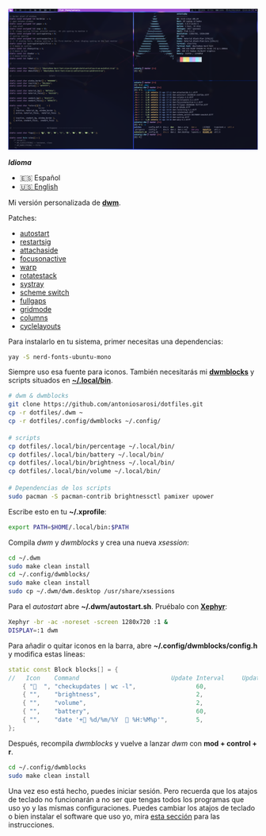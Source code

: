 ![Dwm](../.screenshots/dwm.png)

***Idioma***
- 🇪🇸 Español
- [🇺🇸 English](https://github.com/antoniosarosi/dotfiles/tree/master/.dwm)

Mi versión personalizada de **[dwm](https://dwm.suckless.org/)**.

Patches:
- [autostart](https://dwm.suckless.org/patches/autostart/dwm-autostart-20200610-cb3f58a.diff)
- [restartsig](https://dwm.suckless.org/patches/restartsig/dwm-restartsig-20180523-6.2.diff)
- [attachaside](https://dwm.suckless.org/patches/attachaside/dwm-attachaside-6.1.diff)
- [focusonactive](https://dwm.suckless.org/patches/focusonnetactive/dwm-focusonnetactive-6.2.diff)
- [warp](https://dwm.suckless.org/patches/warp/dwm-warp-6.2.diff)
- [rotatestack](https://dwm.suckless.org/patches/rotatestack/dwm-rotatestack-20161021-ab9571b.diff)
- [systray](https://dwm.suckless.org/patches/systray/dwm-systray-20200610-f09418b.diff)
- [scheme switch](https://dwm.suckless.org/patches/scheme_switch/dwm-scheme_switch-20170804-ceac8c9.diff)
- [fullgaps](https://dwm.suckless.org/patches/fullgaps/dwm-fullgaps-20200508-7b77734.diff)
- [gridmode](https://dwm.suckless.org/patches/gridmode/dwm-gridmode-20170909-ceac8c9.diff)
- [columns](https://dwm.suckless.org/patches/columns/dwm-columns-6.0.diff)
- [cyclelayouts](https://dwm.suckless.org/patches/cyclelayouts/dwm-cyclelayouts-20180524-6.2.diff)

Para instalarlo en tu sistema, primer necesitas una dependencias:

```bash
yay -S nerd-fonts-ubuntu-mono
```

Siempre uso esa fuente para iconos. También necesitarás mi
**[dwmblocks](https://github.com/antoniosarosi/dotfiles/tree/master/.config/dwmblocks)**
y scripts situados en
**[~/.local/bin](https://github.com/antoniosarosi/dotfiles/tree/master/.local/bin)**.

```bash
# dwm & dwmblocks
git clone https://github.com/antoniosarosi/dotfiles.git
cp -r dotfiles/.dwm ~
cp -r dotfiles/.config/dwmblocks ~/.config/

# scripts
cp dotfiles/.local/bin/percentage ~/.local/bin/
cp dotfiles/.local/bin/battery ~/.local/bin/
cp dotfiles/.local/bin/brightness ~/.local/bin/
cp dotfiles/.local/bin/volume ~/.local/bin/

# Dependencias de los scripts
sudo pacman -S pacman-contrib brightnessctl pamixer upower
```

Escribe esto en tu **~/.xprofile**:

```bash
export PATH=$HOME/.local/bin:$PATH
```

Compila *dwm* y *dwmblocks* y crea una nueva *xsession*:

```bash
cd ~/.dwm
sudo make clean install
cd ~/.config/dwmblocks/
sudo make clean install
sudo cp ~/.dwm/dwm.desktop /usr/share/xsessions
```

Para el *autostart* abre **~/.dwm/autostart.sh**.
Pruébalo con **[Xephyr](https://wiki.archlinux.org/index.php/Xephyr)**:

```bash
Xephyr -br -ac -noreset -screen 1280x720 :1 &
DISPLAY=:1 dwm
```

Para añadir o quitar iconos en la barra, abre **~/.config/dwmblocks/config.h**
y modifica estas líneas:

```cpp
static const Block blocks[] = {
//   Icon    Command                          Update Interval     Update Signal
    { "  ", "checkupdates | wc -l",                 60,               0 },
    { "",    "brightness",                           2,                0 },
    { "",    "volume",                               2,                0 },
    { "",    "battery",                              60,               0 },
    { "",    "date '+ %d/%m/%Y   %H:%M%p'",        5,                0 },
};
```

Después, recompila *dwmblocks* y vuelve a lanzar *dwm* con
**mod + control + r**.

```bash
cd ~/.config/dwmblocks
sudo make clean install
```

Una vez eso está hecho, puedes iniciar sesión. Pero recuerda que los atajos de
teclado no funcionarán a no ser que tengas todos los programas que uso yo y las
mismas configuraciones. Puedes cambiar los atajos de teclado o bien instalar el
software que uso yo, mira
[esta sección](https://github.com/antoniosarosi/dotfiles/blob/master/README.es.md#atajos-de-teclado)
para las instrucciones.
